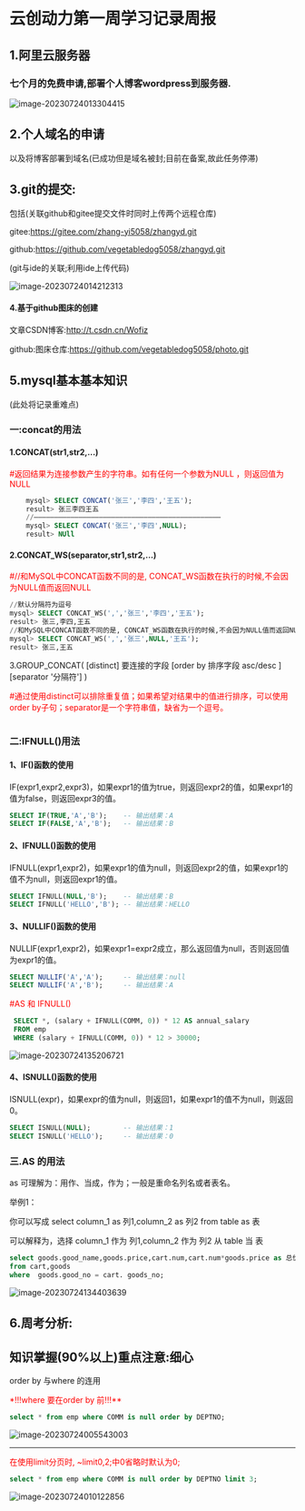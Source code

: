 # 云创动力第一周学习记录周报

## 1.阿里云服务器

### 七个月的免费申请,部署个人博客wordpress到服务器.

![image-20230724013304415](https://cdn.jsdelivr.net/gh/vegetabledog5058/photo/Typora202307240133674.png)

## 2.个人域名的申请

以及将博客部署到域名(已成功但是域名被封;目前在备案,故此任务停滞)

## 3.git的提交:

包括(关联github和gitee提交文件时同时上传两个远程仓库)



gitee:https://gitee.com/zhang-yi5058/zhangyd.git

github:https://github.com/vegetabledog5058/zhangyd.git



(git与ide的关联;利用ide上传代码)

![image-20230724014212313](https://cdn.jsdelivr.net/gh/vegetabledog5058/photo/Typora202307240142450.png)

#### 4.基于github图床的创建

文章CSDN博客:http://t.csdn.cn/Wofiz

github:图床仓库:https://github.com/vegetabledog5058/photo.git



## 5.mysql基本基本知识

(此处将记录重难点)

### 一:concat的用法

#### 1.CONCAT(str1,str2,…) 

 <font color='red'>#返回结果为连接参数产生的字符串。如有任何一个参数为NULL ，则返回值为 NULL</font>

```sql
    mysql> SELECT CONCAT('张三','李四','王五');
	result> 张三李四王五
	//——————————————————————————————————————————————
	mysql> SELECT CONCAT('张三','李四',NULL);
	result> NUll

```

#### 2.CONCAT_WS(separator,str1,str2,...) 

 <font color='red'>#//和MySQL中CONCAT函数不同的是, CONCAT_WS函数在执行的时候,不会因为NULL值而返回NULL </font>

```sql
//默认分隔符为逗号
mysql> SELECT CONCAT_WS(',','张三','李四','王五');
result> 张三,李四,王五
//和MySQL中CONCAT函数不同的是, CONCAT_WS函数在执行的时候,不会因为NULL值而返回NULL 
mysql> SELECT CONCAT_WS(',','张三',NULL,'王五');
result> 张三,王五

```

3.GROUP_CONCAT( [distinct] 要连接的字段 [order by 排序字段 asc/desc ] [separator '分隔符'] )

<font color='red'>#通过使用distinct可以排除重复值；如果希望对结果中的值进行排序，可以使用order by子句；separator是一个字符串值，缺省为一个逗号。</font>

```sql

```

### 二:IFNULL()用法

#### 1、IF()函数的使用

IF(expr1,expr2,expr3)，如果expr1的值为true，则返回expr2的值，如果expr1的值为false，则返回expr3的值。

```sql
SELECT IF(TRUE,'A','B');    -- 输出结果：A
SELECT IF(FALSE,'A','B');   -- 输出结果：B
```

#### 2、IFNULL()函数的使用

IFNULL(expr1,expr2)，如果expr1的值为null，则返回expr2的值，如果expr1的值不为null，则返回expr1的值。

```sql
SELECT IFNULL(NULL,'B');    -- 输出结果：B
SELECT IFNULL('HELLO','B'); -- 输出结果：HELLO
```

#### 3、NULLIF()函数的使用

NULLIF(expr1,expr2)，如果expr1=expr2成立，那么返回值为null，否则返回值为expr1的值。

```sql
SELECT NULLIF('A','A');     -- 输出结果：null
SELECT NULLIF('A','B');     -- 输出结果：A
```

<font color='red'>    #AS 和 IFNULL()</font>

```sql
 SELECT *, (salary + IFNULL(COMM, 0)) * 12 AS annual_salary
 FROM emp
 WHERE (salary + IFNULL(COMM, 0)) * 12 > 30000;
```

![image-20230724135206721](https://cdn.jsdelivr.net/gh/vegetabledog5058/photo/Typora202307241352860.png)

#### 4、ISNULL()函数的使用

ISNULL(expr)，如果expr的值为null，则返回1，如果expr1的值不为null，则返回0。

```sql
SELECT ISNULL(NULL);        -- 输出结果：1
SELECT ISNULL('HELLO');     -- 输出结果：0
```

### 三.AS 的用法

as 可理解为：用作、当成，作为；一般是重命名列名或者表名。

举例1：

你可以写成 select column_1 as 列1,column_2 as 列2 from table as 表

可以解释为，选择 column_1 作为 列1,column_2 作为 列2 从 table 当 表

```sql
select goods.good_name,goods.price,cart.num,cart.num*goods.price as 总价 
from cart,goods 
where  goods.good_no = cart. goods_no;
```

![image-20230724134403639](https://cdn.jsdelivr.net/gh/vegetabledog5058/photo/Typora202307241344737.png)



## 6.周考分析:

## 知识掌握(90%以上)重点注意:细心

order by 与where 的连用

<font color='red'>*!!!where 要在order by 前!!!**</font>



```sql
select * from emp where COMM is null order by DEPTNO;			
```

![image-20230724005543003](https://cdn.jsdelivr.net/gh/vegetabledog5058/photo/Typora202307240055120.png)

------



<font color='red'>在使用limit分页时,      ~limit0,2;中0省略时默认为0;</font>

```sql
select * from emp where COMM is null order by DEPTNO limit 3;
```

![image-20230724010122856](https://cdn.jsdelivr.net/gh/vegetabledog5058/photo/Typora202307240101893.png)
